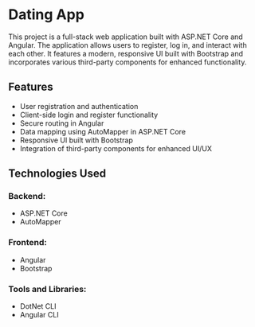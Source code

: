 # Dating App

This project is a full-stack web application built with ASP.NET Core and Angular. The application allows users to register, log in, and interact with each other. It features a modern, responsive UI built with Bootstrap and incorporates various third-party components for enhanced functionality.

## Features

- User registration and authentication
- Client-side login and register functionality
- Secure routing in Angular
- Data mapping using AutoMapper in ASP.NET Core
- Responsive UI built with Bootstrap
- Integration of third-party components for enhanced UI/UX

## Technologies Used

### Backend:
- ASP.NET Core
- AutoMapper

### Frontend:
- Angular
- Bootstrap

### Tools and Libraries:
- DotNet CLI
- Angular CLI
